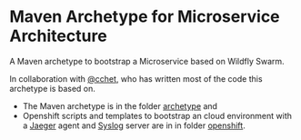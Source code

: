 # Maven Archetype for Microservice Architecture

A Maven archetype to bootstrap a Microservice based on Wildfly Swarm.

In collaboration with [@cchet](https://github.com/cchet), who has written most of the code this archetype is based on.

- The Maven archetype is in the folder [archetype](./archetype) and
- Openshift scripts and templates to bootstrap an cloud environment with a 
  [Jaeger](https://github.com/jaegertracing/jaeger-openshift) agent and 
  [Syslog](https://www.rsyslog.com/) server are in in folder [openshift](./openshift).  